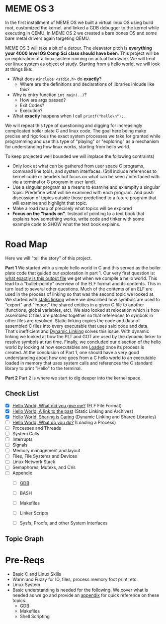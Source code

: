 # MEME OS 3

In the first installment of MEME OS we built a virtual linux OS using build root, customized the kernel, and linked a GDB debugger to the kernel while executing in QEMU. In MEME OS 2 we created a bare bones OS and some bare metal drivers again targeting QEMU.

MEME OS 3 will take a bit of a detour. The eleavator pitch is **everything your 4000 level OS Comp Sci class should have been**. This project will be an exploration of a linux system running on actual hardware. We will treat our linux system as object of study. Starting from a hello world, we will look at things like:

* What does `#include <stdio.h>` do **exactly**?
    * Where are the definitions and declarations of libraries inlcude like this?
* Why is entry function `int main(..)`?
    * How are args passed?
    * Exit Codes?
    * Execution?
* What **exactly** happens when I call `printf("hello\n");`.

We will repeat this type of questioning and digging for increasingly complicated boiler plate C and linux code. The goal here being make precise and rigorious the exact system processes we take for granted while programming and use this type of "playing" or "exploring" as a mechanism for understanding how linux works, starting from hello world.

To keep projected well bounded we will implace the following contraints)

* Only look at what can be gathered from user space C programs, command line tools, and system interfaces. (Still include references to kernel code or headers but focus on what can be seen / interfaced with via a terminal or C program in user land).
* Use a singular program as a means to examine and exlempify a singular topic. Predefine what will be examined with each program. And push discussion of topics outside those predefined to a future program that will examine and highlight that topic.
* Make a road map of precisely what topics will be explored
* **Focus on the "hands on"**. Instead of pointing to a text book that explains how something works, write code and tinker with some example code to SHOW what the text book explains.

# Road Map

Here we will "tell the story" of this project. 

**Part 1**
We started with a simple hello world in C and this served as the boiler plate code that guided our exploration in part 1. Our very first question is: [what exactly is this output file](./Hello_World) we get when we compile a hello world. This lead to a "bullet-pointy" overview of the ELF format and its contents. This in turn lead to several other questions. Much of the contents of an ELF are used in the process of linking so that was the second topic we looked at. We started with [static linking](./Linking) where we described how symbols are used to "export" and "import" the shared entities in a given C file to another (functions, global variables, etc). We also looked at relocation which is how assembled C files are patched together so that references to symbols in other files are resolved. Static linking copies the code and data of assembled C files into every executable that uses said code and data. That's inefficient and [Dynamic Linking](./Dynamic_Linking) solves this issue. With dynamic linking we looked at how the PLT and GOT are used by the dynamic linker to resolve symbols at run time. Finally, we concluded our disection of the hello world by looking at how executables are [Loaded](./Loading) once its process is created. At the conclusion of Part 1, one should have a very good understanding about how one goes from a C hello world to an executable loaded in memory that uses system calls and references the C standard library to print "Hello" to the terminal.

**Part 2**
Part 2 is where we start to dig deeper into the kernel space. 

## Check List

* [X] [Hello World, What did you give me?](./Hello_World) (ELF File Format)
* [X] [Hello World, A link to the past](./Linking) (Static Linking and Archives)
* [X] [Hello World, Sharing is Caring](./Dynamic_Linking) (Dynamic Linking and Shared Libraries)
* [ ] [Hello World, What do you do?](./Loading) (Loading a Process)
* [ ] Processes and Threads
* [ ] System Calls
* [ ] Interrupts
* [ ] Signals
* [ ] Memory management and layout
* [ ] Files, File Systems and Devices
* [ ] Linux Network Stack
* [ ] Semaphores, Mutexs, and CVs
* [ ] Appendix
    * [ ] [GDB](./Appendix/GDB)
    * [ ] BASH
    * [ ] Makefiles
    * [ ] Linker Scripts
    * [ ] Sysfs, Procfs, and other System Interfaces
    

## Topic Graph

# Pre-Reqs

* Basic C and Linux Skills
* Warm and Fuzzy for IO, files, process memory foot print, etc.
* Linux System
* Basic understanding is needed for the following. We cover what is needed as we go and provide an [appendix](./Appendix) for quick reference on these topics.
    * GDB
    * Makefiles
    * Shell Scripting
